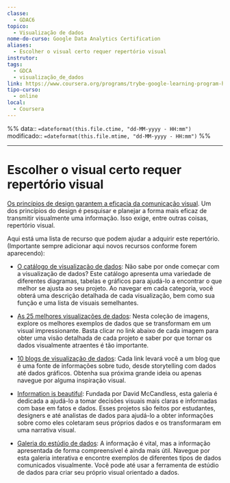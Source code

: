 ```yaml
---
classe:
  - GDAC6
topico:
  - Visualização de dados
nome-do-curso: Google Data Analytics Certification
aliases:
  - Escolher o visual certo requer repertório visual
instrutor: 
tags:
  - GDCA
  - visualização_de_dados
link: https://www.coursera.org/programs/trybe-google-learning-program-hrevt/professional-certificates/google-data-analytics?collectionId=twDTY
tipo-curso:
  - online
local:
  - Coursera
---
```

%%
data:: `=dateformat(this.file.ctime, "dd-MM-yyyy - HH:mm")`
modificado:: `=dateformat(this.file.mtime, "dd-MM-yyyy - HH:mm")`
%%
____

# Escolher o visual certo requer repertório visual

[Os princípios de design garantem a eficacia da comunicação visual](12072023112010-os-princípios-de-design-garantem-a-eficacia-da-comunicação-visual.md). Um dos princípios do design é pesquisar e planejar a forma mais eficaz de transmitir visualmente uma informação. Isso exige, entre outras coisas, repertório visual.

Aqui está uma lista de recurso que podem ajudar a adquirir este repertório. (Importante sempre adicionar aqui novos recursos conforme forem aparecendo):

- [O catálogo de visualização de dados](https://datavizcatalogue.com/#google_vignette): Não sabe por onde começar com a visualização de dados? Este catálogo apresenta uma variedade de diferentes diagramas, tabelas e gráficos para ajudá-lo a encontrar o que melhor se ajusta ao seu projeto. Ao navegar em cada categoria, você obterá uma descrição detalhada de cada visualização, bem como sua função e uma lista de visuais semelhantes. 
    

- [As 25 melhores visualizações de dados](https://visme.co/blog/best-data-visualizations/): Nesta coleção de imagens, explore os melhores exemplos de dados que se transformam em um visual impressionante. Basta clicar no link abaixo de cada imagem para obter uma visão detalhada de cada projeto e saber por que tornar os dados visualmente atraentes é tão importante.
    

- [10 blogs de visualização de dados](https://www.tableau.com/learn/articles/best-data-visualization-blogs): Cada link levará você a um blog que é uma fonte de informações sobre tudo, desde storytelling com dados até dados gráficos. Obtenha sua próxima grande ideia ou apenas navegue por alguma inspiração visual.  
    

- [Information is beautiful](https://informationisbeautiful.net/wdvp/gallery-2019/): Fundada por David McCandless, esta galeria é dedicada a ajudá-lo a tomar decisões visuais mais claras e informadas com base em fatos e dados. Esses projetos são feitos por estudantes, designers e até analistas de dados para ajudá-lo a obter informações sobre como eles coletaram seus próprios dados e os transformaram em uma narrativa visual.
    

- [Galeria do estúdio de dados](https://datastudio.google.com/gallery?category=visualization): A informação é vital, mas a informação apresentada de forma compreensível é ainda mais útil. Navegue por esta galeria interativa e encontre exemplos de diferentes tipos de dados comunicados visualmente. Você pode até usar a ferramenta de estúdio de dados para criar seu próprio visual orientado a dados.